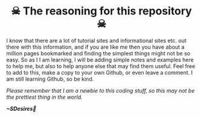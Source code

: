 <!DOCTYPE html>
<html lang="en">
<head>
  <meta charset="utf-8">
  </head>
 <body>
   <h1 align="center">☠ The reasoning for this  repository ☠</h1>
        <p>I know that there are a lot of tutorial sites and informational sites etc. out there with this information, and if you are like me then you have about a million pages bookmarked and finding the simplest things might not be so easy. So as I I am learning, I will be adding simple notes and examples here to help me, but also to help anyone else that may find them useful. Feel free to add to this, make a copy to your own Github, or even leave a comment. I am still learning Github, so be kind.</p>
          
<p><i>Please remember that I am a newbie to this coding stuff, so this may not be the prettiest thing in the world.</i></p>

<b><i>~SDesires🌹</i></b>
  </body>
    </html>

